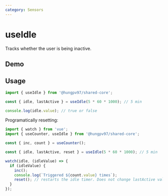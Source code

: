 ```yaml
---
category: Sensors
---
```


<script setup>
import Demo from './demo.vue'
</script>

# useIdle

<FunctionInfo :frontmatter="$frontmatter" package="Share - Core" fn="useIntersectionObserver"  />

Tracks whether the user is being inactive.

## Demo

<DemoContainer>
  <Demo />
</DemoContainer>

## Usage

```js
import { useIdle } from '@hungpv97/shared-core';

const { idle, lastActive } = useIdle(5 * 60 * 1000); // 5 min

console.log(idle.value); // true or false
```

Programatically resetting:

```js
import { watch } from 'vue';
import { useCounter, useIdle } from '@hungpv97/shared-core';

const { inc, count } = useCounter();

const { idle, lastActive, reset } = useIdle(5 * 60 * 1000); // 5 min

watch(idle, (idleValue) => {
  if (idleValue) {
    inc();
    console.log(`Triggered ${count.value} times`);
    reset(); // restarts the idle timer. Does not change lastActive value
  }
});
```
